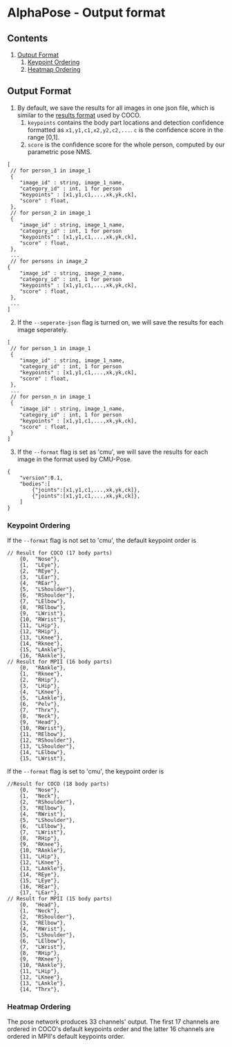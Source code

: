 AlphaPose - Output format
====================================



## Contents
1. [Output Format](#output-format)
    1. [Keypoint Ordering](#keypoint-ordering)
    2. [Heatmap Ordering](#heatmap-ordering)


## Output Format
1. By default, we save the results for all images in one json file, which is similar to the [results format](http://cocodataset.org/#format) used by COCO.
    1. `keypoints` contains the body part locations and detection confidence formatted as `x1,y1,c1,x2,y2,c2,...`. `c` is the confidence score in the range [0,1].
    2. `score` is the confidence score for the whole person, computed by our parametric pose NMS.
```
[
 // for person_1 in image_1
 {
    "image_id" : string, image_1_name, 
    "category_id" : int, 1 for person
    "keypoints" : [x1,y1,c1,...,xk,yk,ck], 
    "score" : float,
 },
 // for person_2 in image_1
 {
    "image_id" : string, image_1_name, 
    "category_id" : int, 1 for person
    "keypoints" : [x1,y1,c1,...,xk,yk,ck], 
    "score" : float,
 },
 ...
 // for persons in image_2
{
    "image_id" : string, image_2_name, 
    "category_id" : int, 1 for person
    "keypoints" : [x1,y1,c1,...,xk,yk,ck], 
    "score" : float,
 },
 ...
]
```

2. If the `--seperate-json` flag is turned on, we will save the results for each image seperately.
```
[
 // for person_1 in image_1
 {
    "image_id" : string, image_1_name, 
    "category_id" : int, 1 for person
    "keypoints" : [x1,y1,c1,...,xk,yk,ck], 
    "score" : float,
 },
 ...
 // for person_n in image_1
 {
    "image_id" : string, image_1_name, 
    "category_id" : int, 1 for person
    "keypoints" : [x1,y1,c1,...,xk,yk,ck], 
    "score" : float,
 }
]
```

3. If the `--format` flag is set as 'cmu', we will save the results for each image in the format used by CMU-Pose.
```
{
    "version":0.1,
    "bodies":[
        {"joints":[x1,y1,c1,...,xk,yk,ck]},
        {"joints":[x1,y1,c1,...,xk,yk,ck]},
    ]
}
```

### Keypoint Ordering
If the `--format` flag is not set to 'cmu', the default keypoint order is
```
// Result for COCO (17 body parts)
    {0,  "Nose"},
    {1,  "LEye"},
    {2,  "REye"},
    {3,  "LEar"},
    {4,  "REar"},
    {5,  "LShoulder"},
    {6,  "RShoulder"},
    {7,  "LElbow"},
    {8,  "RElbow"},
    {9,  "LWrist"},
    {10, "RWrist"},
    {11, "LHip"},
    {12, "RHip"},
    {13, "LKnee"},
    {14, "Rknee"},
    {15, "LAnkle"},
    {16, "RAnkle"},
// Result for MPII (16 body parts)
    {0,  "RAnkle"},
    {1,  "Rknee"},
    {2,  "RHip"},
    {3,  "LHip"},
    {4,  "LKnee"},
    {5,  "LAnkle"},
    {6,  "Pelv"},
    {7,  "Thrx"},
    {8,  "Neck"},
    {9,  "Head"},
    {10, "RWrist"},
    {11, "RElbow"},
    {12, "RShoulder"},
    {13, "LShoulder"},
    {14, "LElbow"},
    {15, "LWrist"},
```
If the `--format` flag is set to 'cmu', the keypoint order is
```
//Result for COCO (18 body parts)
    {0,  "Nose"},
    {1,  "Neck"},
    {2,  "RShoulder"},
    {3,  "RElbow"},
    {4,  "RWrist"},
    {5,  "LShoulder"},
    {6,  "LElbow"},
    {7,  "LWrist"},
    {8,  "RHip"},
    {9,  "RKnee"},
    {10, "RAnkle"},
    {11, "LHip"},
    {12, "LKnee"},
    {13, "LAnkle"},
    {14, "REye"},
    {15, "LEye"},
    {16, "REar"},
    {17, "LEar"},
// Result for MPII (15 body parts)
    {0,  "Head"},
    {1,  "Neck"},
    {2,  "RShoulder"},
    {3,  "RElbow"},
    {4,  "RWrist"},
    {5,  "LShoulder"},
    {6,  "LElbow"},
    {7,  "LWrist"},
    {8,  "RHip"},
    {9,  "RKnee"},
    {10, "RAnkle"},
    {11, "LHip"},
    {12, "LKnee"},
    {13, "LAnkle"},
    {14, "Thrx"},
```

### Heatmap Ordering
The pose network produces 33 channels' output. The first 17 channels are ordered in COCO's default keypoints order and the latter 16 channels are ordered in MPII's default keypoints order.
